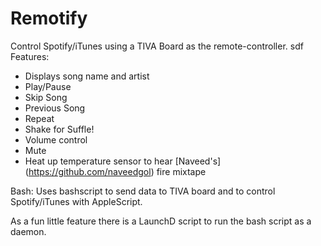 # Remotify



Control Spotify/iTunes using a TIVA Board as the remote-controller.
sdf
Features:
* Displays song name and artist
* Play/Pause
* Skip Song
* Previous Song
* Repeat
* Shake for Suffle!
* Volume control
* Mute
* Heat up temperature sensor to hear [Naveed's] (https://github.com/naveedgol) fire mixtape

Bash:
Uses bashscript to send data to TIVA board and to control Spotify/iTunes with AppleScript.

As a fun little feature there is a LaunchD script to run the bash script as a daemon.
